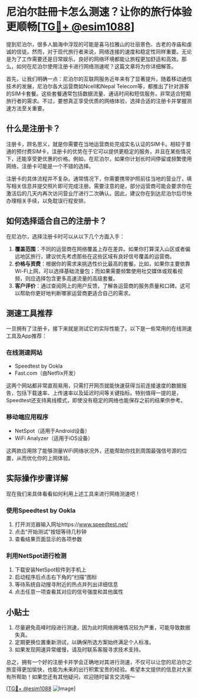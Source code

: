 # 尼泊尔註冊卡怎么测速？让你的旅行体验更顺畅[[TG💪+ @esim1088](https://t.me/s/esim1088)]

提到尼泊尔，很多人脑海中浮现的可能是喜马拉雅山的壮丽景色、古老的寺庙和虔诚的信徒。然而，对于现代旅行者来说，网络连接的速度和稳定性同样重要。无论是为了工作需要还是日常娱乐，良好的网络环境都能让旅程更加舒适和高效。那么，如何在尼泊尔使用注册卡进行网络测速呢？这篇文章将为你详细解答。

首先，让我们明确一点：尼泊尔的互联网服务近年来有了显著提升。随着移动通信技术的发展，尼泊尔各大运营商如Ncell和Nepal Telecom等，都推出了针对游客的SIM卡套餐。这些套餐通常包括数据流量、通话时间和短信服务，非常适合短期旅行者的需求。不过，要想真正享受优质的网络体验，选择合适的注册卡并掌握测速方法至关重要。

## 什么是注册卡？

注册卡，顾名思义，就是你需要在当地运营商处完成实名认证的SIM卡。相较于普通的预付费SIM卡，注册卡的优势在于它可以提供更稳定的服务，并且在某些情况下，还能享受更优惠的价格。例如，在尼泊尔，如果你计划长时间停留或频繁使用网络，注册卡可能是一个不错的选择。

注册卡的具体流程并不复杂。通常情况下，你需要携带护照前往当地的营业厅，填写相关信息并提交照片即可完成注册。需要注意的是，部分运营商可能会要求你在激活后的几天内再次访问营业厅进行二次确认。因此，建议你在到达尼泊尔后尽快办理相关手续，以免耽误行程安排。

## 如何选择适合自己的注册卡？

在尼泊尔，选择注册卡时可以从以下几个方面入手：

1. **覆盖范围**：不同的运营商在网络覆盖上存在差异。如果你打算深入山区或者偏远地区旅行，建议优先考虑那些在这些区域有良好信号覆盖的运营商。
2. **价格与资费**：根据你的需求来挑选性价比最高的套餐。比如，如果你主要依靠Wi-Fi上网，可以选择基础流量包；而如果需要频繁使用社交媒体或观看视频，则应选择包含更多高速流量的高级套餐。
3. **客户评价**：通过查阅网上的用户反馈，了解各运营商的服务质量和口碑。这可以帮助你更好地判断哪家运营商更适合自己的需求。

## 测速工具推荐

一旦拥有了注册卡，接下来就是测试它的实际性能了。以下是一些常用的在线测速工具及App推荐：

### 在线测速网站
- Speedtest by Ookla
- Fast.com（由Netflix开发）

这两个网站都非常直观易用，只需打开网页就能快速获得当前连接速度的数据报告，包括下载速率、上传速率以及延迟时间等关键指标。特别值得一提的是，Speedtest还支持离线模式，即使没有稳定的网络也能保存之前的结果供参考。

### 移动端应用程序
- NetSpot（适用于Android设备）
- WiFi Analyzer（适用于iOS设备）

这两款应用除了能够测量WiFi网络状况外，还能帮助你找到周围最强信号源的位置，从而优化你的上网体验。

## 实际操作步骤详解

现在我们来具体看看如何利用上述工具来进行网络测速吧！

### 使用Speedtest by Ookla
1. 打开浏览器输入网址https://www.speedtest.net/
2. 点击“开始测试”按钮等待几秒钟
3. 查看结果页面显示的各项参数

### 利用NetSpot进行检测
1. 下载安装NetSpot软件到手机上
2. 启动程序后点击右下角的“扫描”图标
3. 等待系统自动搜寻附近的热点并列出详细信息
4. 点击任意一项查看其对应的信号强度和其他属性

## 小贴士

1. 尽量避免高峰时段进行测速，因为此时网络拥堵情况较为严重，可能导致数据失真。
2. 定期更换位置重新测试，以确保所选方案始终满足个人标准。
3. 如果发现网速异常缓慢，请及时联系客服寻求技术支持。

总之，拥有一个好的注册卡并学会正确地对其进行测速，不仅可以让您的尼泊尔之旅变得更加愉快，也能为未来的出行积累宝贵的经验。希望本文提供的信息对大家有所帮助！如果您还有其他疑问，欢迎随时留言交流哦～

[[TG💪+ @esim1088](https://t.me/s/esim1088) ![Image](https://i.postimg.cc/4NQfJmqS/Snipaste-2025-05-13-00-14-12.png)]
